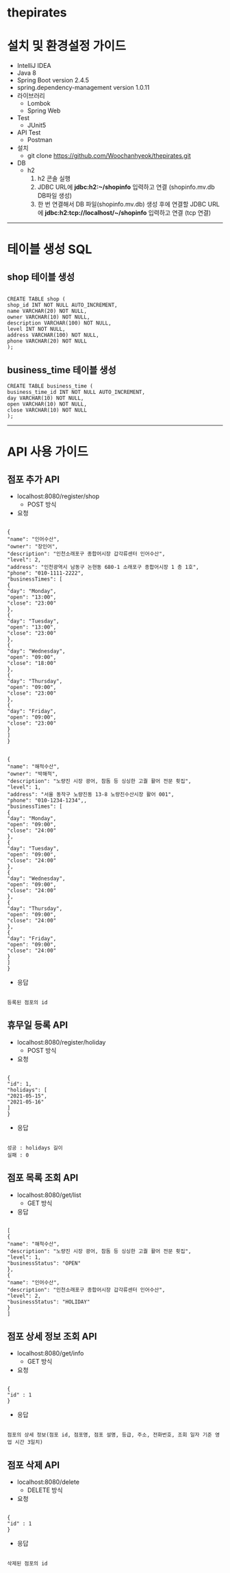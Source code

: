 # thepirates

설치 및 환경설정 가이드
=====================
* IntelliJ IDEA
* Java 8
* Spring Boot version 2.4.5
* spring.dependency-management version 1.0.11
* 라이브러리
  - Lombok
  - Spring Web
* Test
  - JUnit5
* API Test
  - Postman
* 설치
  - git clone https://github.com/Woochanhyeok/thepirates.git
* DB
  - h2
    1. h2 콘솔 실행
    2. JDBC URL에 **jdbc:h2:~/shopinfo** 입력하고 연결 (shopinfo.mv.db  DB파일 생성)
    3. 한 번 연결해서 DB 파일(shopinfo.mv.db) 생성 후에 연결할  JDBC URL에 **jdbc:h2:tcp://localhost/~/shopinfo** 입력하고 연결 (tcp 연결)

***
테이블 생성 SQL
==============
shop 테이블 생성
---------------
<pre><code>
CREATE TABLE shop (
shop_id INT NOT NULL AUTO_INCREMENT,
name VARCHAR(20) NOT NULL,
owner VARCHAR(10) NOT NULL,
description VARCHAR(100) NOT NULL,
level INT NOT NULL,
address VARCHAR(100) NOT NULL,
phone VARCHAR(20) NOT NULL
);</code></pre>

business_time 테이블 생성
------------------------
<pre><code>CREATE TABLE business_time (
business_time_id INT NOT NULL AUTO_INCREMENT,
day VARCHAR(10) NOT NULL,
open VARCHAR(10) NOT NULL,
close VARCHAR(10) NOT NULL
);</code></pre>

***



API 사용 가이드
==============
점포 추가 API
---------------
* localhost:8080/register/shop
  - POST 방식
* 요청
<pre><code>
{
"name": "인어수산",
"owner": "장인어",
"description": "인천소래포구 종합어시장 갑각류센터 인어수산",
"level": 2,
"address": "인천광역시 남동구 논현동 680-1 소래포구 종합어시장 1 층 1호",
"phone": "010-1111-2222",
"businessTimes": [
{
"day": "Monday",
"open": "13:00",
"close": "23:00"
},
{
"day": "Tuesday",
"open": "13:00",
"close": "23:00"
},
{
"day": "Wednesday",
"open": "09:00",
"close": "18:00"
},
{
"day": "Thursday",
"open": "09:00",
"close": "23:00"
},
{
"day": "Friday",
"open": "09:00",
"close": "23:00"
}
]
}
</code></pre>
<pre><code>
{
"name": "해적수산",
"owner": "박해적",
"description": "노량진 시장 광어, 참돔 등 싱싱한 고퀄 활어 전문 횟집",
"level": 1,
"address": "서울 동작구 노량진동 13-8 노량진수산시장 활어 001",
"phone": "010-1234-1234",,
"businessTimes": [
{
"day": "Monday",
"open": "09:00",
"close": "24:00"
},
{
"day": "Tuesday",
"open": "09:00",
"close": "24:00"
},
{
"day": "Wednesday",
"open": "09:00",
"close": "24:00"
},
{
"day": "Thursday",
"open": "09:00",
"close": "24:00"
},
{
"day": "Friday",
"open": "09:00",
"close": "24:00"
}
]
}
</code></pre>
* 응답
<pre><code>
등록된 점포의 id
</code></pre>

휴무일 등록 API
---------------
* localhost:8080/register/holiday
  - POST 방식
* 요청
<pre><code>
{
"id": 1,
"holidays": [
"2021-05-15",
"2021-05-16"
]
}
</code></pre>
* 응답
<pre><code>
성공 : holidays 길이
실패 : 0
</code></pre>

점포 목록 조회 API
-----------------
* localhost:8080/get/list
  - GET 방식
* 응답
<pre><code>
[
{
"name": "해적수산",
"description": "노량진 시장 광어, 참돔 등 싱싱한 고퀄 활어 전문 횟집",
"level": 1,
"businessStatus": "OPEN"
},
{
"name": "인어수산",
"description": "인천소래포구 종합어시장 갑각류센터 인어수산",
"level": 2,
"businessStatus": "HOLIDAY"
}
]
</code></pre>

점포 상세 정보 조회 API
---------------
* localhost:8080/get/info
  - GET 방식
* 요청
<pre><code>
{
"id" : 1
}
</code></pre>
* 응답
<pre><code>
점포의 상세 정보(점포 id, 점포명, 점포 설명, 등급, 주소, 전화번호, 조회 일자 기준 영업 시간 3일치)
</code></pre>

점포 삭제 API
-------------
* localhost:8080/delete
  - DELETE 방식
* 요청
<pre><code>
{
"id" : 1
}
</code></pre>
* 응답
<pre><code>
삭제된 점포의 id
</code></pre>
